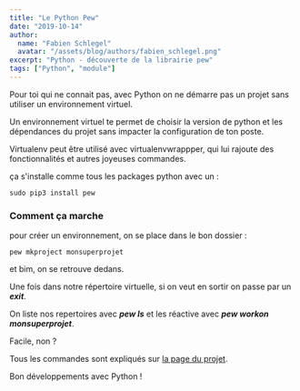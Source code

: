 ```yaml
---
title: "Le Python Pew"
date: "2019-10-14"
author: 
  name: "Fabien Schlegel"
  avatar: "/assets/blog/authors/fabien_schlegel.png"
excerpt: "Python - découverte de la librairie pew"
tags: ["Python", "module"]
---
```


Pour toi qui ne connait pas, avec Python on ne démarre pas un projet sans utiliser un environnement virtuel.

Un environnement virtuel te permet de choisir la version de python et les dépendances du projet sans impacter la configuration de ton poste.

Virtualenv peut être utilisé avec virtualenvwrappper, qui lui rajoute des fonctionnalités et autres joyeuses commandes.

ça s'installe comme tous les packages python avec un :

```shell
sudo pip3 install pew
```

### Comment ça marche

pour créer un environnement, on se place dans le bon dossier  :

```shell
pew mkproject monsuperprojet
```

et bim, on se retrouve dedans.

Une fois dans notre répertoire virtuelle, si on veut en sortir on passe par un **_exit_**.

On liste nos repertoires avec **_pew ls_** et les réactive avec _**pew workon monsuperprojet**_.

Facile, non ?

Tous les commandes sont expliqués sur [la page du projet](https://github.com/berdario/pew).

Bon développements avec Python !
